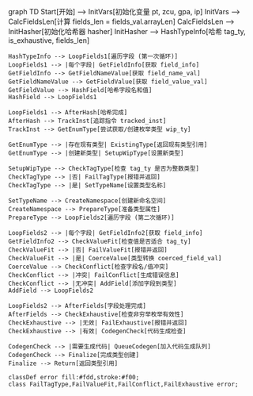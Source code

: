 graph TD
    Start[开始] --> InitVars[初始化变量 pt, zcu, gpa, ip]
    InitVars --> CalcFieldsLen[计算 fields_len = fields_val.arrayLen]
    CalcFieldsLen --> InitHasher[初始化哈希器 hasher]
    InitHasher --> HashTypeInfo[哈希 tag_ty, is_exhaustive, fields_len]
    
    HashTypeInfo --> LoopFields1[遍历字段 (第一次循环)]
    LoopFields1 --> |每个字段| GetFieldInfo[获取 field_info]
    GetFieldInfo --> GetFieldNameValue[获取 field_name_val]
    GetFieldNameValue --> GetFieldValue[获取 field_value_val]
    GetFieldValue --> HashField[哈希字段名和值]
    HashField --> LoopFields1
    
    LoopFields1 --> AfterHash[哈希完成]
    AfterHash --> TrackInst[追踪指令 tracked_inst]
    TrackInst --> GetEnumType[尝试获取/创建枚举类型 wip_ty]
    
    GetEnumType --> |存在现有类型| ExistingType[返回现有类型引用]
    GetEnumType --> |创建新类型| SetupWipType[设置新类型]
    
    SetupWipType --> CheckTagType[检查 tag_ty 是否为整数类型]
    CheckTagType --> |否| FailTagType[报错并返回]
    CheckTagType --> |是| SetTypeName[设置类型名称]
    
    SetTypeName --> CreateNamespace[创建新命名空间]
    CreateNamespace --> PrepareType[准备类型属性]
    PrepareType --> LoopFields2[遍历字段 (第二次循环)]
    
    LoopFields2 --> |每个字段| GetFieldInfo2[获取 field_info]
    GetFieldInfo2 --> CheckValueFit[检查值是否适合 tag_ty]
    CheckValueFit --> |否| FailValueFit[报错并返回]
    CheckValueFit --> |是| CoerceValue[类型转换 coerced_field_val]
    CoerceValue --> CheckConflict[检查字段名/值冲突]
    CheckConflict --> |冲突| FailConflict[生成错误信息]
    CheckConflict --> |无冲突| AddField[添加字段到类型]
    AddField --> LoopFields2
    
    LoopFields2 --> AfterFields[字段处理完成]
    AfterFields --> CheckExhaustive[检查非穷举枚举有效性]
    CheckExhaustive --> |无效| FailExhaustive[报错并返回]
    CheckExhaustive --> |有效| CodegenCheck[代码生成检查]
    
    CodegenCheck --> |需要生成代码| QueueCodegen[加入代码生成队列]
    CodegenCheck --> Finalize[完成类型创建]
    Finalize --> Return[返回类型引用]
    
    classDef error fill:#fdd,stroke:#f00;
    class FailTagType,FailValueFit,FailConflict,FailExhaustive error;
